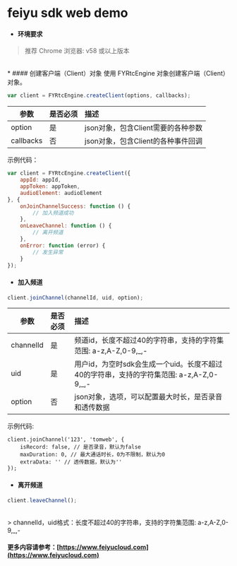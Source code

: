 # feiyu sdk web demo

* #### 环境要求
> 推荐 Chrome 浏览器: v58 或以上版本

<br>
* #### 创建客户端（Client）对象
使用 FYRtcEngine 对象创建客户端（Client）对象。

```javascript
var client = FYRtcEngine.createClient(options, callbacks);
```

| 参数 | 是否必须 | 描述 |
| ---- | :---- | :---- |
| option | 是 | json对象，包含Client需要的各种参数 |
| callbacks | 否 | json对象，包含Client的各种事件回调 |

示例代码：
```javascript
var client = FYRtcEngine.createClient({
    appId: appId,
    appToken: appToken,
    audioElement: audioElement
}, {
    onJoinChannelSuccess: function () {
        // 加入频道成功
    },
    onLeaveChannel: function () {
        // 离开频道
    },
    onError: function (error) {
        // 发生异常
    }
});
```


* #### 加入频道

```javascript
client.joinChannel(channelId, uid, option);
```

| 参数 | 是否必须 | 描述 |
| ---- | :---- | :---- |
| channelId | 是 | 频道id，长度不超过40的字符串，支持的字符集范围: a-z,A-Z,0-9,_,- |
| uid | 是 | 用户id，为空时sdk会生成一个uid。长度不超过40的字符串，支持的字符集范围: a-z,A-Z,0-9,_,- |
| option | 否 | json对象，选项，可以配置最大时长，是否录音和透传数据 |

示例代码:
```javscript
client.joinChannel('123', 'tomweb', {
    isRecord: false, // 是否录音，默认为false
    maxDuration: 0, // 最大通话时长，0为不限制，默认为0
    extraData: '' // 透传数据，默认为''
});
```


* #### 离开频道

```javascript
client.leaveChannel();
```

<br>
> channelId，uid格式：长度不超过40的字符串，支持的字符集范围: a-z,A-Z,0-9,_,-

#### 更多内容请参考：[https://www.feiyucloud.com](https://www.feiyucloud.com)

<br/>
